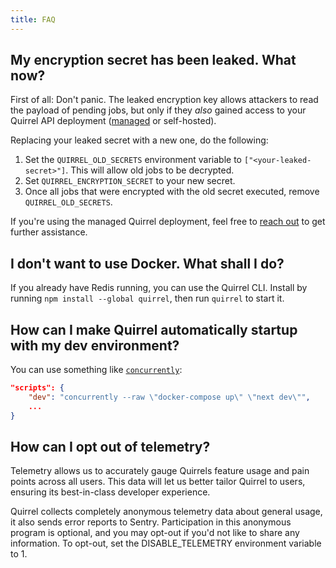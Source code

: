 ```yaml
---
title: FAQ
---
```


## My encryption secret has been leaked. What now?

First of all: Don't panic. The leaked encryption key allows attackers to read the payload of pending jobs, but only if they *also* gained access to your Quirrel API deployment ([managed](https://quirrel.dev) or self-hosted).

Replacing your leaked secret with a new one, do the following:

1. Set the `QUIRREL_OLD_SECRETS` environment variable to `["<your-leaked-secret>"]`. This will allow old jobs to be decrypted.
2. Set `QUIRREL_ENCRYPTION_SECRET` to your new secret.
3. Once all jobs that were encrypted with the old secret executed, remove `QUIRREL_OLD_SECRETS`.

If you're using the managed Quirrel deployment, feel free to [reach out](mailto:info@quirrel.dev) to get further assistance.

## I don't want to use Docker. What shall I do?

If you already have Redis running, you can use the Quirrel CLI.
Install by running `npm install --global quirrel`, then run `quirrel` to start it.

## How can I make Quirrel automatically startup with my dev environment?

You can use something like [`concurrently`](https://github.com/kimmobrunfeldt/concurrently):

```json
"scripts": {
    "dev": "concurrently --raw \"docker-compose up\" \"next dev\"",
    ...
}
```

## How can I opt out of telemetry?

Telemetry allows us to accurately gauge Quirrels feature usage and pain points across all users.
This data will let us better tailor Quirrel to users, ensuring its best-in-class developer experience.

Quirrel collects completely anonymous telemetry data about general usage, it also sends error reports to Sentry.
Participation in this anonymous program is optional, and you may opt-out if you'd not like to share any information.
To opt-out, set the DISABLE_TELEMETRY environment variable to 1.
